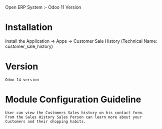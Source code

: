 Open ERP System :- Odoo 11 Version

Installation
============
Install the Application => Apps -> Customer Sale History (Technical Name: customer_sale_history)

Version
========
	Odoo 14 version

Module Configuration Guideline
==============================

	User can view the Customers Sales history on his contact form.
	From the Sales History Sales Person can learn more about your Customers and their shopping habits.
